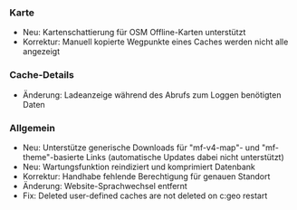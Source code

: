
### Karte
- Neu: Kartenschattierung für OSM Offline-Karten unterstützt
- Korrektur: Manuell kopierte Wegpunkte eines Caches werden nicht alle angezeigt

### Cache-Details
- Änderung: Ladeanzeige während des Abrufs zum Loggen benötigten Daten

### Allgemein
- Neu: Unterstütze generische Downloads für "mf-v4-map"- und "mf-theme"-basierte Links (automatische Updates dabei nicht unterstützt)
- Neu: Wartungsfunktion reindiziert und komprimiert Datenbank
- Korrektur: Handhabe fehlende Berechtigung für genauen Standort
- Änderung: Website-Sprachwechsel entfernt
- Fix: Deleted user-defined caches are not deleted on c:geo restart
